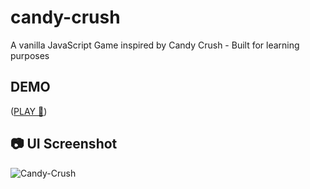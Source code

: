 # candy-crush

A vanilla JavaScript Game inspired by Candy Crush - Built for learning purposes

## DEMO
([PLAY 🚀](https://gregoryannn.github.io/candy-crush/))

## 📷 UI Screenshot
![Candy-Crush](https://user-images.githubusercontent.com/32854050/159176099-c176576b-468f-4a3b-b4a6-d8c4e5d993e0.jpg)
